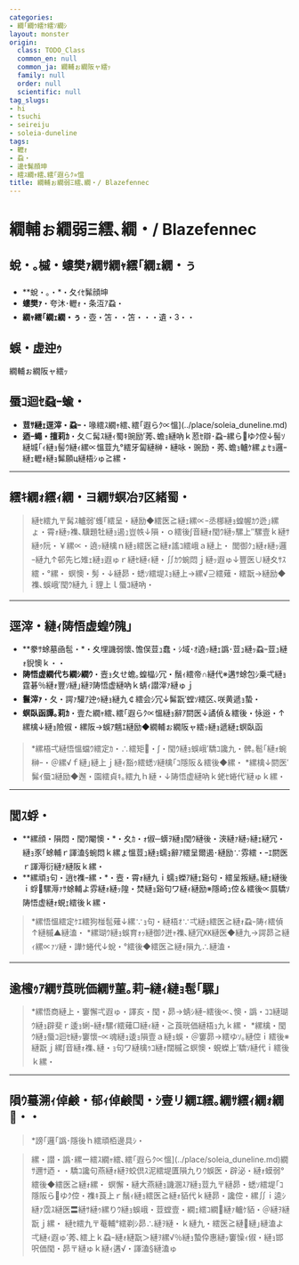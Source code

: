 ```yaml
---
categories:
- 繝｢繝ｳ繧ｹ繧ｿ繝ｼ
layout: monster
origin:
  class: TODO_Class
  common_en: null
  common_ja: 繝輔ぉ繝阪ャ繧ｯ
  family: null
  order: null
  scientific: null
tag_slugs:
- hi
- tsuchi
- seireiju
- soleia-duneline
tags:
- 轣ｫ
- 蝨・
- 邊ｾ髴顔坤
- 繧ｽ繝ｬ繧､繧｢遐らｸ∝慍
title: 繝輔ぉ繝弱Ξ繧､繝・/ Blazefennec
---
```


# 繝輔ぉ繝弱Ξ繧､繝・/ Blazefennec

## 蛻・｡槭・螻樊ｧ繝ｻ繝ｬ繧｢繝ｪ繝・ぅ

* **蛻・｡・*・夂ｲｾ髴顔坤
* **螻樊ｧ**・夸沐･轣ｫ・条沍ｱ蝨・
* **繝ｬ繧｢繝ｪ繝・ぅ**・壺・笘・・笘・・・遺・3・・

## 蜈・虚迚ｩ

繝輔ぉ繝阪ャ繧ｯ

## 蜃ｺ迴ｾ蝨ｰ蝓・

* **荳ｻ縺ｪ逕滓・蝨ｰ**・喙繧ｽ繝ｬ繧､繧｢遐らｸ∝慍](../place/soleia_duneline.md)
* **迺ｰ蠅・擅莉ｶ**・夂⊂髯ｽ縺ｨ蜀ｷ豌励′莠､蟾ｮ縺吶ｋ荵ｾ辯･蝨ｰ縲らゆｸ倥↓髻ｿ縺城｢ｨ縺ｮ髻ｳ縺ｨ縲∝慍荳九°繧牙匐縺榊・縺咏・豌励・莠､蟾ｮ轤ｹ縲ょｾｮ邏ｰ縺ｪ轣ｫ縺ｮ髴願ц縺梧ｼゅ≧縲・

---

## 繧ｷ繝ｫ繧ｨ繝・ヨ繝ｻ螟冶ｦ区緒蜀・

> 縺ｾ繧九〒髯ｽ轤弱′蠖｢繧呈・縺励◆繧医≧縺ｪ縲∝ｰ丞梛縺ｮ蝗幄ｶｳ迯｣縲ょ・霄ｫ縺ｯ襍､驥題牡縺ｮ遏ｭ豈帙↓隕・ｏ繧後∫音縺ｫ閠ｳ縺ｯ騾上″騾壹ｋ縺ｻ縺ｩ阮・￥縲∝・遶ｯ縺檎ｎ縺ｮ繧医≧縺ｫ謠ｺ繧峨ａ縺上・
> 閭御ｸｭ縺ｫ縺ｯ邏ｰ縺九↑邨先匕雉ｪ縺ｮ遐ゅｒ縺ｾ縺ｨ縺・∬ｶｳ蜿悶ｊ縺ｯ遐ゅ↓豐医∪縺夊ｻｽ繧・°縲・
> 螟懊・髣・↓縺昴・蟋ｿ繧堤ｽｮ縺上→縲√⊇繧薙・繧翫→縺励◆襍､蜈峨′閠ｳ縺九ｉ貍上ｌ蜃ｺ縺吶・

---

## 逕滓・縺ｨ陦悟虚蝗ｳ隗｣

* **豢ｻ蜍墓凾髢・*・夊埋譏弱懷､憺俣荳ｭ蠢・ｼ域･ｵ遶ｯ縺ｪ譌･荳ｭ縺ｯ蝨ｰ荳ｭ縺ｫ貎懊ｋ・・
* **陦悟虚繝代ち繝ｼ繝ｳ**・壼ｮ夂せ蟾｡蝗橸ｼ冗・鬚ｨ繧帝∩縺代※遘ｻ蜍包ｼ乗弌縺ｮ霆碁％縺ｫ豐ｿ縺｣縺ｦ陦悟虚縺吶ｋ蜻ｨ譛滓ｧ縺ゅｊ
* **鬟滓ｧ**・夂・諤ｧ驩ｱ迚ｩ縺ｮ縺九￠繧会ｼ冗↓髴翫′螳ｿ繧区､咲黄遞ｮ蟄・
* **螟臥函譚｡莉ｶ**・壹た繝ｬ繧､繧｢遐らｸ∝慍縺ｮ辭ｱ閼医↓譎偵＆繧後・怺逧・↑縲檎↓縺ｮ險俶・縲阪→蜈ｱ魑ｴ縺励◆繝輔ぉ繝阪ャ繧ｯ縺ｮ遞縺ｪ螟臥函

> *縲梧弌縺悟慍蟷ｳ繧定ｶ・∴繧矩・∫・閠ｳ縺ｮ蜈峨′驕ｺ讒九・髀｡髱｢縺ｫ蜿榊ｰ・＠縲√ｆ縺｣縺上ｊ縺ｨ豁ｩ繧蟋ｿ縺檎｢ｺ隱阪＆繧後◆縲・
> *縲檎↓閼医′髴ｲ蜃ｺ縺励◆邂・園繧貞ｷ｡繧九ｈ縺・↓陦悟虚縺吶ｋ蛯ｾ蜷代′縺ゅｋ縲・

---

## 閭ｽ蜉・

* **縲顔・隕悶・閠ｳ閹懊・*・夊ｶ・ｫ俶─蠎ｦ縺ｮ閠ｳ縺後・浹縺ｧ縺ｯ縺ｪ縺冗・縺ｮ豕｢蜍輔ｒ諢溘§蜿悶ｋ縲ょ慍荳ｭ縺ｮ蠕ｮ辭ｱ繧呈爾遏･縺励∵雰繧・ｰｴ閼医ｒ諢溽衍縺ｧ縺阪ｋ縲・
* **縲頑ｮ句・逍ｾ襍ｰ縲・*・壼・霄ｫ縺九ｉ蠕ｮ蠑ｱ縺ｪ谿句・繧呈叛縺｡縺ｪ縺後ｉ蜉騾溽ｧｻ蜍輔よ雰縺ｫ縺ｯ隍・焚縺ｮ谿句ワ縺ｨ縺励※隱崎ｭ倥＆繧後∝屓驕ｿ陦悟虚縺ｫ蜆ｪ繧後ｋ縲・

> *縲悟慍繧定ｹｴ繧狗椪髢薙↓縲∵ｮ句・縺梧ｵ∵弌縺ｮ繧医≧縺ｫ蝨ｰ陦ｨ繧偵↑縺槭▲縺溘・
> *縲瑚ｳ縺ｮ蜈育ｫｯ縺御ｸ迸ｬ襍､縺冗㏍縺医◆縺九→諤昴≧縺ｨ縲∝ｧｿ縺・譁ｹ蜷代↓蛻・°繧後◆繧医≧縺ｫ隕九∴縺溘・

---

## 逾櫁ｩｱ繝ｻ莨晄価繝ｻ菫｡莉ｰ縺ｨ縺ｮ髢｢騾｣

> *縲悟商縺上・窶懈弌遐ゅ・譯亥・閠・昴→蜻ｼ縺ｰ繧後∝､懊・譌・ｺｺ縺瑚ｳ縺ｮ辟斐ｒ逶ｮ蜊ｰ縺ｫ騾ｲ繧薙□縺ｨ縺・≧莨晄価縺梧ｮ九ｋ縲・
> *縲檎・閠ｳ縺ｮ蜃ｺ迴ｾ縺ｯ窶懷ｰ∝魂縺ｮ逶ｮ隕壹ａ縺ｮ蜈・＠窶昴→繧ゆｿ｡縺倥ｉ繧後※縺翫ｊ縲∫音縺ｫ襍､縺・ｮ句ワ縺檎ｩｺ縺ｫ闊槭≧螟懊・蜆蠑上′驕ｿ縺代ｉ繧後ｋ縲・

---

## 隕ｳ蟇溯ｨ倬鹸・郁ｨ倬鹸閠・ｼ壹リ繝ｴ繧｡繝ｻ繧ｨ繝ｫ繝・・

> *謗｢邏｢譌･隱後ｈ繧頑栢邊具ｼ・

> 縲・譛・譌･縲ー繧ｽ繝ｬ繧､繧｢遐らｸ∝慍](../place/soleia_duneline.md)繝ｻ邇ｻ迺・・驕ｺ讒句燕縺ｫ縺ｦ蛟倶ｽ泥繧堤匱隕九りｳ蜈医・辟泌・縺ｫ蟆弱°繧後◆繧医≧縺ｫ縲・
> 螟懈・縺大燕縺ｮ譏溷ｽｱ縺ｮ荳九〒縺昴・蟋ｿ繧堤｢ｺ隱阪らゆｸ倥・襍ｷ莨上ｒ鬚ｨ縺ｮ繧医≧縺ｫ貊代ｋ縺昴・讒倥・縲∬ｉ逵ｼ縺ｧ霑ｽ縺医〓縺ｻ縺ｩ縲りｳ縺ｮ蜈峨・荳螳壹・繝ｪ繧ｺ繝縺ｧ轤ｹ貊・＠縺ｦ縺翫ｊ縲・
> 縺ｾ繧九〒菴輔°繧剃ｼ昴∴縺ｦ縺・ｋ縺九・繧医≧縺縺｣縺溘よ弌縺ｨ遐ゅ′莠､繧上ｋ蝨ｰ縺ｫ縺翫＞縺ｦ縲√％縺ｮ蟄伜惠縺ｯ窶懆ｨ俶・縺ｮ邯呎価閠・昴〒縺ゅｋ縺ｨ遘√・諢溘§縺溘ゅ